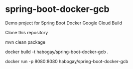 # spring-boot-docker-gcb
Demo project for Spring Boot Docker Google Cloud Build

Clone this repository

mvn clean package


docker build -t habogay/spring-boot-docker-gcb .

docker run -p 8080:8080 habogay/spring-boot-docker-gcb

